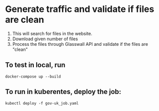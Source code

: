 # Generate traffic and validate if files are clean

1. This will search for files in the website.
2. Download given number of files
3. Process the files through Glasswall API and validate if the files are "clean"

## To test in local, run

`docker-compose up --build`


## To run in kuberentes, deploy the job:

`kubectl deploy -f gov-uk_job.yaml`

